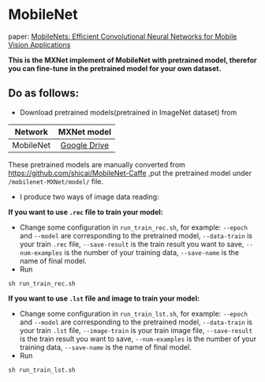 # MobileNet
paper: [MobileNets: Efficient Convolutional Neural Networks for Mobile Vision Applications](http://arxiv.org/abs/1704.04861)

**This is the MXNet implement of MobileNet with pretrained model, therefor you can fine-tune in the pretrained model for your own dataset.**

## Do as follows:

* Download pretrained models(pretrained in ImageNet dataset) from

|Network 			   |     MXNet model|
|:-------------------: |:--------------:| 
|MobileNet   |[Google Drive](https://drive.google.com/open?id=0ByXcv9gLjrVcSk4yUVUzamEzMnc)|

These pretrained models are manually converted from https://github.com/shicai/MobileNet-Caffe ,put the pretrained model under `/mobilenet-MXNet/model/` file.

* I produce two ways of image data reading:

**If you want to use `.rec` file to train your model:**

* Change some configuration in `run_train_rec.sh`, for example: `--epoch` and `--model` are corresponding to the pretrained model, `--data-train` is your train `.rec` file, `--save-result` is the train result you want to save, `--num-examples` is the number of your training data, `--save-name` is the name of final model.
* Run
```
sh run_train_rec.sh
```

**If you want to use `.lst` file and image to train your model:**

* Change some configuration in `run_train_lst.sh`, for example: `--epoch` and `--model` are corresponding to the pretrained model, `--data-train` is your train `.lst` file, `--image-train` is your train image file, `--save-result` is the train result you want to save, `--num-examples` is the number of your training data, `--save-name` is the name of final model.
* Run
```
sh run_train_lst.sh
```